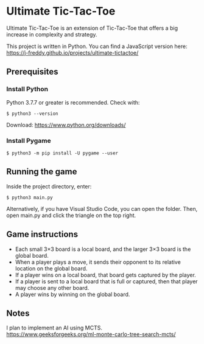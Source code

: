 # Ultimate Tic-Tac-Toe

Ultimate Tic-Tac-Toe is an extension of Tic-Tac-Toe that offers a big increase in complexity and strategy.

This project is written in Python. You can find a JavaScript version here:\
https://j-freddy.github.io/projects/ultimate-tictactoe/

## Prerequisites

### Install Python

Python 3.7.7 or greater is recommended. Check with:

```console
$ python3 --version
```

Download: https://www.python.org/downloads/

### Install Pygame

```console
$ python3 -m pip install -U pygame --user
```

## Running the game

Inside the project directory, enter:

```console
$ python3 main.py
```

Alternatively, if you have Visual Studio Code, you can open the folder. Then, open main.py and click the triangle on the top right.

## Game instructions

- Each small 3×3 board is a local board, and the larger 3×3 board is the global board.
- When a player plays a move, it sends their opponent to its relative location on the global board.
- If a player wins on a local board, that board gets captured by the player.
- If a player is sent to a local board that is full or captured, then that player may choose any other board.
- A player wins by winning on the global board.


## Notes

I plan to implement an AI using MCTS.\
https://www.geeksforgeeks.org/ml-monte-carlo-tree-search-mcts/
